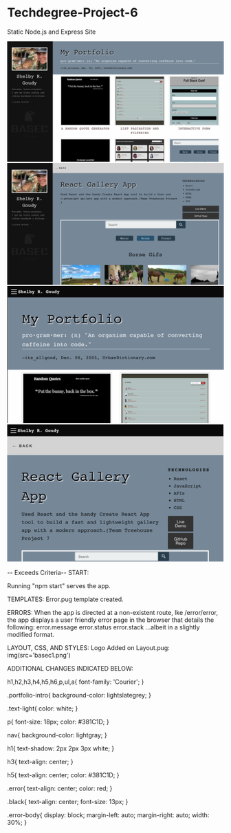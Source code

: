 # Techdegree-Project-6
 Static Node.js and Express Site

![homepage fullscreen](mockups/image1.png)
![project fullscreen](mockups/image3.png)
![homepage medscreen](mockups/image2.png)
![project medscreen](mockups/image4.png)

-- Exceeds Criteria--
START:

Running "npm start" serves the app.

TEMPLATES:
Error.pug template created.

ERRORS:
When the app is directed at a non-existent route, lke /error/error, the app displays a user friendly error page in the browser that details the following:
error.message
error.status
error.stack
...albeit in a slightly modified format.


LAYOUT, CSS, AND STYLES:
Logo Added on Layout.pug: img(src='basec1.png')

ADDITIONAL CHANGES INDICATED BELOW:

h1,h2,h3,h4,h5,h6,p,ul,a{
    font-family: 'Courier';
}

.portfolio-intro{
    background-color: lightslategrey;
}

.text-light{
    color: white;
}

p{
    font-size: 18px;
    color: #381C1D;
}

nav{
    background-color: lightgray;
}

h1{
    text-shadow: 2px 2px 3px white;
}

h3{
    text-align: center;
  }

h5{
    text-align: center;
    color: #381C1D; 
}

.error{
  text-align: center;
  color: red;
}

.black{
  text-align: center;
  font-size: 13px;
}

.error-body{
  display: block;
  margin-left: auto;
  margin-right: auto;
  width: 30%;
}
